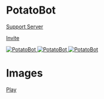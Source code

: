 # PotatoBot

[Support Server](https://discord.gg/8ghncEy)

[Invite](https://discord.com/oauth2/authorize?client_id=765811652783505418&scope=bot&permissions=939715710)

<a href="https://top.gg/bot/765811652783505418">
    <img src="https://top.gg/api/widget/status/765811652783505418.svg" alt="PotatoBot" />   
</a>

<a href="https://top.gg/bot/765811652783505418">
    <img src="https://top.gg/api/widget/upvotes/765811652783505418.svg" alt="PotatoBot" />
</a>

<a href="https://top.gg/bot/765811652783505418">
    <img src="https://top.gg/api/widget/owner/765811652783505418.svg" alt="PotatoBot" />
</a>

# Images

[Play](https://imgur.com/a/X31wI3H)

